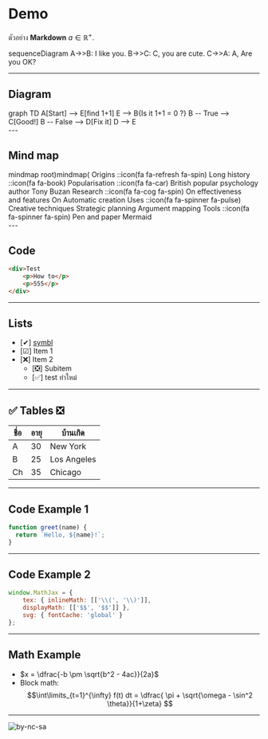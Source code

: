# Demo
ตัวอย่าง **Markdown** $a \in \mathbb{R}^+$.
<div class="mermaid">
 sequenceDiagram
	A->>B: I like you.
	B->>C: C, you are cute.
	C->>A: A, Are you OK?
</div>	

---

## Diagram
<div class="mermaid">
graph TD
	A[Start] --> E[find 1+1]
	E --> B{Is it 1+1 = 0 ?}
	B -- True --> C[Good!]
	B -- False --> D[Fix it]
	D --> E
</div>
---

## Mind map
<div class="mermaid">
mindmap
  root)mindmap(
    Origins
	::icon(fa fa-refresh fa-spin)
      Long history
      ::icon(fa fa-book)
      Popularisation
	  ::icon(fa fa-car)
        British popular psychology author Tony Buzan
    Research
	::icon(fa fa-cog fa-spin)
      On effectiveness<br/>and features
      On Automatic creation
        Uses
		::icon(fa fa-spinner fa-pulse)
            Creative techniques
            Strategic planning
            Argument mapping
    Tools
	::icon(fa fa-spinner fa-spin)
      Pen and paper
      Mermaid
<div>
---
	
## Code
```html
<div>Test
	<p>How to</p>
	<p>555</p>
</div>
```
---
## Lists
- [✔] [symbl](https://symbl.cc/)
- [☑] Item 1
- [❌] Item 2
  - [❎] Subitem
  - [✅] test ทำใหม่
---
## ✅ Tables ❎
| ชื่อ    | อายุ | บ้านเกิด    |
|--------|-----|-----------|
| A      | 30  | New York  |
| B      | 25  | Los Angeles|
| Ch     | 35  | Chicago   |
---
## Code Example 1
```js
function greet(name) {
  return `Hello, ${name}!`;
}
```
---
## Code Example 2
```js
window.MathJax = { 
	tex: { inlineMath: [['\\(', '\\)']], 
	displayMath: [['$$', '$$']] }, 
	svg: { fontCache: 'global' } 
}; 
```
---
## Math Example
- $x = \dfrac{-b \pm \sqrt{b^2 - 4ac}}{2a}$
- Block math: 
$$\int\limits_{t=1}^{\infty} f(t) dt = \dfrac{ \pi + \sqrt{\omega - \sin^2 \theta}}{1+\zeta} $$
---
![by-nc-sa](https://mirrors.creativecommons.org/presskit/buttons/88x31/png/by-nc-sa.png)
